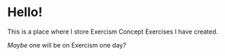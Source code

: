 # Hello!

This is a place where I store Exercism Concept Exercises I have created.

_Maybe_ one will be on Exercism one day?
